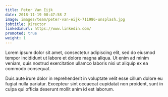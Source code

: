 ```yaml
---
title: Peter Van Eijk
date: 2018-11-19 00:47:58 Z
image: images/team/peter-van-eijk-711986-unsplash.jpg
jobtitle: Director
linkedinurl: https://www.linkedin.com/
promoted: true
weight: 1
---
```


Lorem ipsum dolor sit amet, consectetur adipiscing elit, sed do eiusmod tempor incididunt ut labore et dolore magna aliqua. Ut enim ad minim veniam, quis nostrud exercitation ullamco laboris nisi ut aliquip ex ea commodo consequat.

Duis aute irure dolor in reprehenderit in voluptate velit esse cillum dolore eu fugiat nulla pariatur. Excepteur sint occaecat cupidatat non proident, sunt in culpa qui officia deserunt mollit anim id est laborum.

